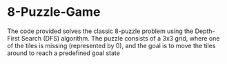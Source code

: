 # 8-Puzzle-Game
The code provided solves the classic 8-puzzle problem using the Depth-First Search (DFS) algorithm. The puzzle consists of a 3x3 grid, where one of the tiles is missing (represented by 0), and the goal is to move the tiles around to reach a predefined goal state
